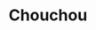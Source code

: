 ---
title: "Chouchou"
description: Cet hôtel est idéalmeent situé dans le 9ème arrondissement de Paris. Il offre également des jacuzzis privativables. Les chambres sont de bonnes qualités avec une belle décoration. Un restaurant est aussi présent en mode buffet festif puisqu'à partir d'une certaine heure, un piste de danse est ouverte !
lat: 48.8720495
lon: 2.3346569
address: "11 rue du Helder 75009 Paris"
website: https://www.chouchouhotel.com
tags: "hôtel piscine restaurant buffet"
---